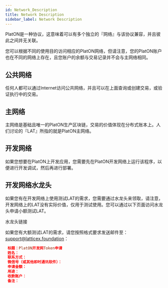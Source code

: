 ```yaml
---
id: Network_Description
title: Network Description
sidebar_label: Network Description
---
```


PlatON是一种协议，这意味着可以有多个独立的『网络』与该协议兼容，并且彼此之间并无关联。

您可以根据不同的使用目的访问相应的PlatON网络，但请注意，您的PlatON账户也在不同的网络上存在，且您账户的余额与交易记录并不会与主网络相同。

## 公共网络
任何人都可以通过Internet访问公共网络，并且可以在上面查询或创建交易，或验证执行中的交易。

## 主网络
主网络是基础且唯一的PlatON生产区块链，交易的价值体现在分布式账本上。人们讨论的『LAT』所指的就是PlatON主网络。

## 开发网络
如果您想要在PlatON上开发应用，您需要先在PlatON开发网络上运行该程序，以便进行开发调试，然后再进行部署。

## 开发网络水龙头
如果您有在开发网络上使用测试LAT的需求，您需要通过水龙头来领取，请注意，开发网络上的LAT没有实际价值，仅用于测试使用。您可以通过以下页面访问水龙头申请小额测试LAT。

水龙头链接

如果您有大额测试LAT的需求，请您按照格式要求发送邮件至：support@latticex.foundation：

```toml
 标题：PlatON开发网Token申请
 姓名：
 联系方式：
 微信号（或其他即时通讯软件）：
 申请金额：
 用途：
 收款账户：
 备注：
```

